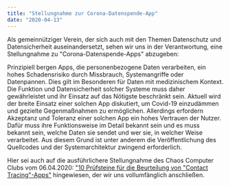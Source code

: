 ```yaml
---
title: "Stellungnahme zur Corona-Datenspende-App"
date: "2020-04-13"
---
```


Als gemeinnütziger Verein, der sich auch mit den Themen Datenschutz und Datensicherheit auseinandersetzt, sehen wir uns in der Verantwortung, eine Stellungnahme zu "Corona-Datenspende-Apps" abzugeben:

Prinzipiell bergen Apps, die personenbezogene Daten verarbeiten, ein hohes Schadensrisiko durch Missbrauch, Systemangriffe oder Datenpannen. Dies gilt im Besonderen für Daten mit medizinischem Kontext. Die Funktion und Datensicherheit solcher Systeme muss daher gewährleistet und ihr Einsatz auf das Nötigste beschränkt sein. Aktuell wird der breite Einsatz einer solchen App diskutiert, um Covid-19 einzudämmen und gezielte Gegenmaßnahmen zu ermöglichen. Allerdings erfordern Akzeptanz und Toleranz einer solchen App ein hohes Vertrauen der Nutzer. Dafür muss ihre Funktionsweise im Detail bekannt sein und es muss bekannt sein, welche Daten sie sendet und wer sie, in welcher Weise verarbeitet. Aus diesem Grund ist unter anderem die Veröffentlichung des Quellcodes und der Systemarchitektur zwingend erforderlich.

Hier sei auch auf die ausführlichere Stellungnahme des Chaos Computer Clubs vom 06.04.2020: ["10 Prüfsteine für die Beurteilung von "Contact Tracing"-Apps"](https://www.ccc.de/de/updates/2020/contact-tracing-requirements) hingewiesen, der wir uns vollumfänglich anschließen.
